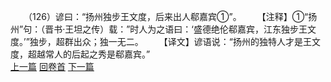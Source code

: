 　　（126）谚曰：“扬州独步王文度，后来出人郗嘉宾①”。
　　【注释】①“扬州”句：（晋书·王坦之传）载：”时人为之语曰：‘盛德绝伦郗嘉宾，江东独步王文度。’”独步，超群出众；独一无二。
　　【译文】谚语说：“扬州的独特人才是王文度，超越常人的后起之秀是郗嘉宾。”
<br>[上一篇](08_125) [回卷首](08_000) [下一篇](08_127)
